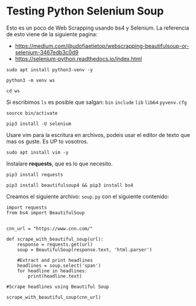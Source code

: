 # Testing Python Selenium Soup
Esto es un poco de Web Scrapping usando bs4 y Selenium. La referencia de esto viene de la siguiente pagina: 
- https://medium.com/@udofiaetietop/webscrapping-beautifulsoup-or-selenium-3467edb3c0d9
- https://selenium-python.readthedocs.io/index.html

```shell
sudo apt install python3-venv -y
```
```shell
python3 -m venv ws
```
```shell
cd ws
```
Si escribimos `ls` es posible que salgan: 
`bin` `include` `lib` `lib64` `pyvenv.cfg`

```shell
source bin/activate
```
```python3
pip3 install -U selenium
```
Usare vim para la escritura en archivos, podeis usar el editor de texto que mas os guste. Es UP to vosotros.
```shell
sudo apt install vim -y
```
Instalare **requests**, que es lo que necesito. 
```shell
pip3 install requests
```
```shell
pip3 install beautifulsoup4 && pip3 install bs4
```
Creamos el siguiente archivo: `soup.py` con el siguiente contenido:
```python3
import requests
from bs4 import BeautifulSoup


cnn_url = "https://www.cnn.com/"

def scrape_with_beautiful_soup(url):
    response = requests.get(url)
    soup = BeautifulSoup(response.text, 'html.parser')

    #Extract and print headlines
    headlines = soup.select('span')
    for headline in headlines:
        print(headline.text)

#Scrape headlines using Beautiful Soup

scrape_with_beautiful_soup(cnn_url)
```
